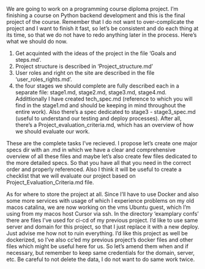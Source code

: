 We are going to work on a programming course diploma project. I’m finishing a course on Python backend development and this is the final project of the course. Remember that I do not want to over-complicate the project and I want to finish it fast, so let’s be consistent and do each thing at its time, so that we do not have to redo anything later in the process. Here’s what we should do now. 
1. Get acquinted with the ideas of the project in the file ‘Goals and steps.md’. 
2. Project structure is described in ‘Project_structure.md’
3. User roles and right on the site are described in the file ‘user_roles_rights.md’.
4. the four stages we should complete are fully described each in a separate file: stage1.md, stage2.md, stage3.md, stage4.md. Addittionally I have created tech_spec.md (reference to which you will find in the stage1.md and should be keeping in mind throughout the entire work). Also there’s a spec dedicated to stage3 - stage3_spec.md (useful to understand our testing and deploy processes). After all, there’s a Project_evaluation_criteria.md, which has an overview of how we should evaluate our work.

These are the complete tasks I’ve recieved. I propose let’s create one major specs dir with an .md in which we have a clear and comprehensive overview of all these files and maybe let’s also create few files dedicated to the more detailed specs. So that you have all that you need in the correct order and properly referenced. Also I think it will be useful to create a checklist that we will evaluate our project based on Project_Evaluation_Criteria.md file.

As for where to store the project at all. Since I’ll have to use Docker and also some more services with usage of which I experience problems on my old macos catalina, we are now working on the vms Ubuntu guest, which I’m using from my macos host Cursor via ssh.
In the directory ‘examplary confs’ there are files I’ve used for ci-cd of my previous project. I’d like to use same server and domain for this project, so that I just replace it with a new deploy. Just advise me how not to ruin everything. I’d like this project as well be dockerized, so I’ve also cc’ed my previous project’s docker files and other files which might be useful here for us. So let’s amend them when and if necessary, but remember to keep same credentials for the domain, server, etc. Be careful to not delete the data, I do not want to do same work twice.
